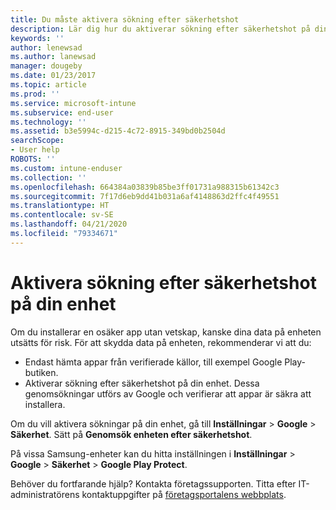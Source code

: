 ```yaml
---
title: Du måste aktivera sökning efter säkerhetshot
description: Lär dig hur du aktiverar sökning efter säkerhetshot på din enhet
keywords: ''
author: lenewsad
ms.author: lanewsad
manager: dougeby
ms.date: 01/23/2017
ms.topic: article
ms.prod: ''
ms.service: microsoft-intune
ms.subservice: end-user
ms.technology: ''
ms.assetid: b3e5994c-d215-4c72-8915-349bd0b2504d
searchScope:
- User help
ROBOTS: ''
ms.custom: intune-enduser
ms.collection: ''
ms.openlocfilehash: 664384a03839b85be3ff01731a988315b61342c3
ms.sourcegitcommit: 7f17d6eb9dd41b031a6af4148863d2ffc4f49551
ms.translationtype: HT
ms.contentlocale: sv-SE
ms.lasthandoff: 04/21/2020
ms.locfileid: "79334671"
---
```

# <a name="enable-security-threat-scans-on-your-device"></a>Aktivera sökning efter säkerhetshot på din enhet 
Om du installerar en osäker app utan vetskap, kanske dina data på enheten utsätts för risk. För att skydda data på enheten, rekommenderar vi att du: 

* Endast hämta appar från verifierade källor, till exempel Google Play-butiken.  
* Aktiverar sökning efter säkerhetshot på din enhet. Dessa genomsökningar utförs av Google och verifierar att appar är säkra att installera.  

Om du vill aktivera sökningar på din enhet, gå till **Inställningar** > **Google** > **Säkerhet**. Sätt på **Genomsök enheten efter säkerhetshot**.  

På vissa Samsung-enheter kan du hitta inställningen i **Inställningar** > **Google** > **Säkerhet** > **Google Play Protect**.

Behöver du fortfarande hjälp? Kontakta företagssupporten. Titta efter IT-administratörens kontaktuppgifter på [företagsportalens webbplats](https://go.microsoft.com/fwlink/?linkid=2010980). 
